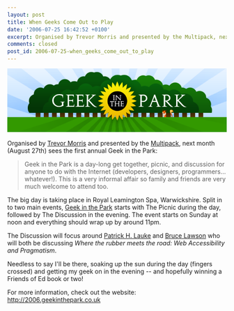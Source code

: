 ```yaml
---
layout: post
title: When Geeks Come Out to Play
date: '2006-07-25 16:42:52 +0100'
excerpt: Organised by Trevor Morris and presented by the Multipack, next month (August 27th) sees the first annual Geek in the Park.
comments: closed
post_id: 2006-07-25-when_geeks_come_out_to_play
---
```

![Geek in the Park logo](/assets/images/2006/07/when_geeks_come_out_to_play.jpg)

Organised by [Trevor Morris][1] and presented by the [Multipack][2], next month (August 27th) sees the first annual Geek in the Park:

> Geek in the Park is a day-long get together, picnic, and discussion for anyone to do with the Internet (developers, designers, programmers... whatever!). This is a very informal affair so family and friends are very much welcome to attend too.

The big day is taking place in Royal Leamington Spa, Warwickshire. Split in to two main events, [Geek in the Park][3] starts with The Picnic during the day, followed by The Discussion in the evening. The event starts on Sunday at noon and everything should wrap up by around 11pm.

The Discussion will focus around [Patrick H. Lauke][4] and [Bruce Lawson][5] who will both be discussing <cite>Where the rubber meets the road: Web Accessibility and Pragmatism</cite>.

Needless to say I'll be there, soaking up the sun during the day (fingers crossed) and getting my geek on in the evening -- and hopefully winning a Friends of Ed book or two!

For more information, check out the website: <http://2006.geekinthepark.co.uk>

[1]: http://www.trovster.com/
[2]: http://www.multipack.co.uk/
[3]: http://2006.geekinthepark.co.uk/
[4]: http://www.splintered.co.uk/
[5]: http://www.brucelawson.co.uk/